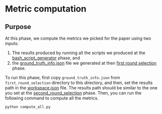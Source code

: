 # Metric computation

## Purpose

At this phase, we compute the metrics we picked for 
the paper using two inputs:
1. The results produced by running all the scripts we produced at
the [bash_script_generator](/bash_script_generator) phase, and
2. the [ground_truth_info.json](/first_round_selection/ground_truth_info.json)
file we generated at then [first round selection](/first_round_selection) phase.

To run this phase, first copy `ground_truth_info.json` from `first_round_selection` directory to this directory, and
then, set the results path in the [workspace.json](workspace.json) file. The
results path should be similar to the one you set at the [second_round_selection](/second_round_selection) phase.
Then, you can run the following command to compute all the metrics.

```
python compute_all.py
```

